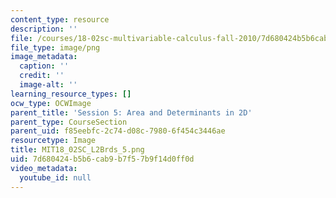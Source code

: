 ```yaml
---
content_type: resource
description: ''
file: /courses/18-02sc-multivariable-calculus-fall-2010/7d680424b5b6cab9b7f57b9f14d0ff0d_MIT18_02SC_L2Brds_5.png
file_type: image/png
image_metadata:
  caption: ''
  credit: ''
  image-alt: ''
learning_resource_types: []
ocw_type: OCWImage
parent_title: 'Session 5: Area and Determinants in 2D'
parent_type: CourseSection
parent_uid: f85eebfc-2c74-d08c-7980-6f454c3446ae
resourcetype: Image
title: MIT18_02SC_L2Brds_5.png
uid: 7d680424-b5b6-cab9-b7f5-7b9f14d0ff0d
video_metadata:
  youtube_id: null
---
```

